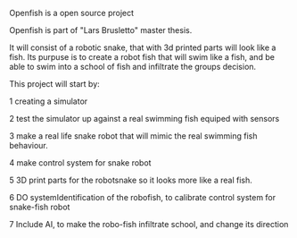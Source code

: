 Openfish is a open source project

Openfish is part of "Lars Brusletto" master thesis. 

It will consist of a robotic snake, that with 3d printed parts will look like a fish.
Its purpuse is to create a robot fish that will swim like a fish, and be able to swim into a school of fish and infiltrate the groups decision. 

This project will start by:

1 creating a simulator

2 test the simulator up against a real swimming fish equiped with sensors

3 make a real life snake robot that will mimic the real swimming fish behaviour. 

4 make control system for snake robot

5 3D print parts for the robotsnake so it looks more like a real fish.

6 DO systemIdentification of the robofish, to calibrate control system for snake-fish robot

7 Include AI, to make the robo-fish infiltrate school, and change its direction 

